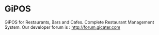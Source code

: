 # GiPOS
GiPOS for Restaurants, Bars and Cafes. Complete Restaurant Management System.
Our developer forum is : http://forum.gicater.com
